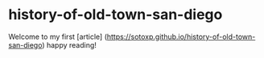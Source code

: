 # history-of-old-town-san-diego

Welcome to my first [article] (https://sotoxp.github.io/history-of-old-town-san-diego) happy reading!
